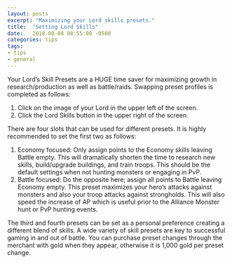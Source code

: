 ```yaml
---
layout: posts
excerpt: "Maximizing your Lord skills presets."
title:  "Setting Lord Skills"
date:   2018-08-08 08:55:00 -0500
categories: tips
tags:
- tips
- general
---
```


Your Lord’s Skill Presets are a HUGE time saver for maximizing growth in research/production as well as battle/raids. Swapping preset profiles  is completed as follows:

1. Click on the image of your Lord in the upper left of the screen.
2. Click the Lord Skills button in the upper right of the screen.

There are four slots that can be used for different presets. It is highly recommended to set the first two as follows:

1. Economy  focused: Only assign points to the Economy skills leaving Battle empty.  This will dramatically shorten the time to research new skills,  build/upgrade buildings, and train troops. This should be the default  settings when not hunting monsters or engaging in PvP.
2. Battle  focused: Do the opposite here; assign all points to Battle leaving  Economy empty. This preset maximizes your hero’s attacks against  monsters and also your troop attacks against strongholds. This will also  speed the increase of AP which is useful prior to the Alliance Monster  hunt or PvP hunting events.

The third and fourth presets can be set as a personal preference  creating a different blend of skills. A wide variety of skill presets  are key to successful gaming in and out of battle. You can purchase  preset changes through the merchant with gold when they appear,  otherwise it is 1,000 gold per preset change.